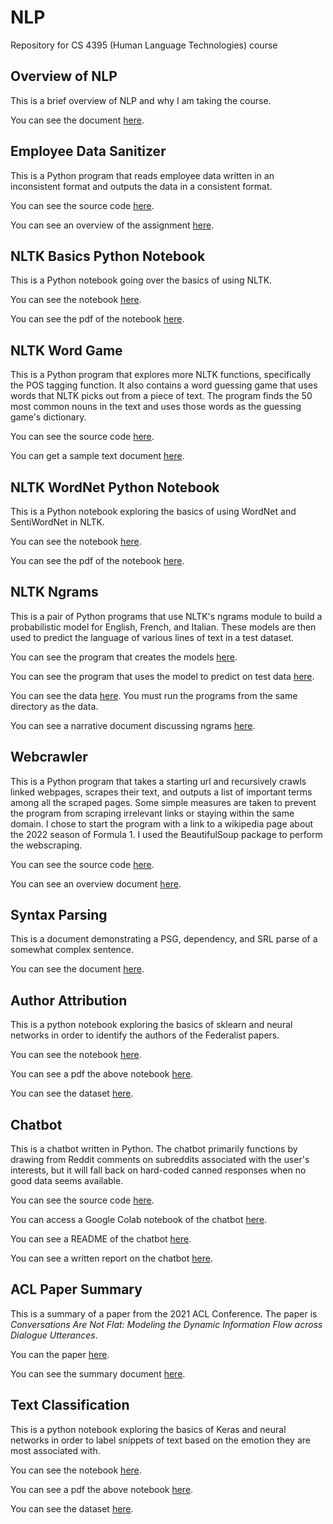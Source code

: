 # NLP

Repository for CS 4395 (Human Language Technologies) course

## Overview of NLP

This is a brief overview of NLP and why I am taking the course.

You can see the document [here](https://github.com/platformer/NLP/blob/main/HW00/Overview_of_NLP.pdf).

## Employee Data Sanitizer

This is a Python program that reads employee data written in an inconsistent format and outputs the data in a consistent format.

You can see the source code [here](https://github.com/platformer/NLP/blob/main/HW01/hw1.py).

You can see an overview of the assignment [here](https://github.com/platformer/NLP/blob/main/HW01/HW1_Overview.pdf).

## NLTK Basics Python Notebook

This is a Python notebook going over the basics of using NLTK.

You can see the notebook [here](https://github.com/platformer/NLP/blob/main/HW02/hw2.ipynb).

You can see the pdf of the notebook [here](https://github.com/platformer/NLP/blob/main/HW02/hw2.pdf).

## NLTK Word Game

This is a Python program that explores more NLTK functions, specifically the POS tagging function. It also contains a word guessing game that uses words that NLTK picks out from a piece of text. The program finds the 50 most common nouns in the text and uses those words as the guessing game's dictionary.

You can see the source code [here](https://github.com/platformer/NLP/blob/main/HW03/hw3.py).

You can get a sample text document [here](https://github.com/platformer/NLP/blob/main/HW03/anat19.txt).

## NLTK WordNet Python Notebook

This is a Python notebook exploring the basics of using WordNet and SentiWordNet in NLTK.

You can see the notebook [here](https://github.com/platformer/NLP/blob/main/HW04/hw4.ipynb).

You can see the pdf of the notebook [here](https://github.com/platformer/NLP/blob/main/HW04/hw4.pdf).

## NLTK Ngrams

This is a pair of Python programs that use NLTK's ngrams module to build a probabilistic model for English, French, and Italian. These models are then used to predict the language of various lines of text in a test dataset.

You can see the program that creates the models [here](https://github.com/platformer/NLP/blob/main/HW05/program1.py).

You can see the program that uses the model to predict on test data [here](https://github.com/platformer/NLP/blob/main/HW05/program2.pdf).

You can see the data [here](https://github.com/platformer/NLP/blob/main/HW05/data). You must run the programs from the same directory as the data.

You can see a narrative document discussing ngrams [here](https://github.com/platformer/NLP/blob/main/HW05/Narrative.pdf).

## Webcrawler

This is a Python program that takes a starting url and recursively crawls linked webpages, scrapes their text, and outputs a list of important terms among all the scraped pages. Some simple measures are taken to prevent the program from scraping irrelevant links or staying within the same domain. I chose to start the program with a link to a wikipedia page about the 2022 season of Formula 1. I used the BeautifulSoup package to perform the webscraping.

You can see the source code [here](https://github.com/platformer/NLP/blob/main/HW06/hw6.py).

You can see an overview document [here](https://github.com/platformer/NLP/blob/main/HW06/HW6_Overview.pdf).

## Syntax Parsing

This is a document demonstrating a PSG, dependency, and SRL parse of a somewhat complex sentence.

You can see the document [here](https://github.com/platformer/NLP/blob/main/HW07/hw7.pdf).

## Author Attribution

This is a python notebook exploring the basics of sklearn and neural networks in order to identify the authors of the Federalist papers.

You can see the notebook [here](https://github.com/platformer/NLP/blob/main/HW08/hw8.ipynb).

You can see a pdf the above notebook [here](https://github.com/platformer/NLP/blob/main/HW08/hw8.pdf).

You can see the dataset [here](https://github.com/platformer/NLP/blob/main/HW08/federalist.csv).

## Chatbot

This is a chatbot written in Python. The chatbot primarily functions by drawing from Reddit comments on subreddits associated with the user's interests, but it will fall back on hard-coded canned responses when no good data seems available.

You can see the source code [here](https://github.com/platformer/NLP/blob/main/HW09/chatbot.py).

You can access a Google Colab notebook of the chatbot [here](https://colab.research.google.com/drive/1JoAQF8m72Gm78dE8HQVkZePeKSYPPXTy?usp=sharing).

You can see a README of the chatbot [here](https://github.com/platformer/NLP/blob/main/HW09/README.md).

You can see a written report on the chatbot [here](https://github.com/platformer/NLP/blob/main/HW09/Chatbot_Report.pdf).

## ACL Paper Summary

This is a summary of a paper from the 2021 ACL Conference. The paper is *Conversations Are Not Flat: Modeling the Dynamic Information Flow across Dialogue Utterances*.

You can the paper [here](https://aclanthology.org/2021.acl-long.11/).

You can see the summary document [here](https://github.com/platformer/NLP/blob/main/HW10/ACL_Paper_Summary.pdf).

## Text Classification

This is a python notebook exploring the basics of Keras and neural networks in order to label snippets of text based on the emotion they are most associated with.

You can see the notebook [here](https://github.com/platformer/NLP/blob/main/HW11/hw11.ipynb).

You can see a pdf the above notebook [here](https://github.com/platformer/NLP/blob/main/HW11/hw11.pdf).

You can see the dataset [here](https://github.com/platformer/NLP/blob/main/HW11/data/Emotion_final.csv).
